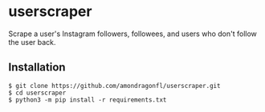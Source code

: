 # userscraper
Scrape a user's Instagram followers, followees, and users who don't follow the user back. 

## Installation
```console
$ git clone https://github.com/amondragonfl/userscraper.git
$ cd userscraper
$ python3 -m pip install -r requirements.txt
```
